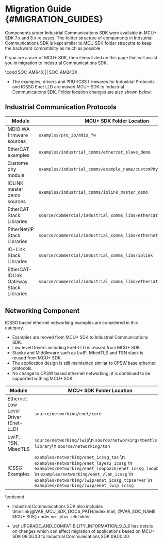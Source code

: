 # Migration Guide {#MIGRATION_GUIDES}

Components under Industrial Communications SDK were available in MCU+ SDK 7.x and 8.x releases. The folder structure of components in Indsutrial Communications SDK is kept similar to MCU SDK folder strucutre to keep the backward compatibilty as much as possible

If you are a user of MCU+ SDK, then items listed on this page that will assist you in migration to Industrial Communications SDK.

\cond SOC_AM64X || SOC_AM243X

- The examples, drivers and PRU-ICSS firmwares for Industrial Protocols and ICSSG Enet LLD are moved MCU+ SDK to Industrial Communications SDK. Folder location changes are also shown below.

## Industrial Communication Protocols
   Module                                  | MCU+ SDK Folder Location                                          | Industrial Communications SDK Folder Location
   ----------------------------------------|-------------------------------------------------------------------|----------------------------------------------------------------------------------------------
   MDIO WA firmware sources                | `examples/pru_io/mdio_fw`                                         | `source/industrial_comms/mdio_fw`
   EtherCAT examples                       | `examples/industrial_comms/ethercat_slave_demo`                   | `examples/industrial_comms/ethercat_slave_demo/device_profiles`
   Custome phy module                      | `examples/industrial_comms/example_name/customPhy`                | `examples/industrial_comms/custom_phy`
   IOLINK master demo sources              | `examples/industrial_comms/iolink_master_demo`                    | `examples/industrial_comms/iolink_master_demo/device`
   EtherCAT Stack Libraries                | `source/commercial/industrial_comms_libs/ethercat_slave`          | `source/industrial_comms/ethercat_slave/stack/lib`
   EtherNet/IP Stack Libraries             | `source/commercial/industrial_comms_libs/ethernetip_adapter`      | `source/industrial_comms/ethernetip_adapter/stack/lib`
   IO-Link Stack Libraries                 | `source/commercial/industrial_comms_libs/iolink`                  | `source/industrial_comms/iolink/stack/lib`
   EtherCAT-IOLink Gateway Stack Libraries | `source/commercial/industrial_comms_libs/ethercat_iolink_gateway` | `source/industrial_comms/ethercat_iolink_gateway/stack/lib`

## Networking Component
ICSSG based ethernet networking examples are considered in this category.
- Examples are moved from MCU+ SDK to Industrial Communications SDK.
- Low level Drivers including Enet-LLD is reused from MCU+ SDK.
- Stacks and Middleware such as LwIP, MbedTLS and TSN stack is reused from MCU+ SDK.
- The application design is still maintained similar to CPSW base ethernet protocols.
- No change to CPSW based ethernet networking; it is continued to be supported withing MCU+ SDK.

Module                                      | MCU+ SDK Folder Location                                                                           | Industrial Communications SDK Folder Location
--------------------------------------------|----------------------------------------------------------------------------------------------------|---------------------------------------------------------
Ethernet Low Level Driver (Enet-LLD)        | `source/networking/enet/core`                                                                      | Reused from MCU+ SDK
LwIP, TSN, MbedTLS                          | `source/networking/lwip`\n `source/networking/mbedtls-library`\n `source/networking/tsn`           | Reused from MCU+ SDK
ICSSG Examples                              | `examples/networking/enet_icssg_tas` \n `examples/networking/enet_layer2_icssg` \n `examples/networking/enet_loopback/enet_icssg_loopback` \n `examples/networking/enet_vlan_icssg` \n `examples/networking/lwip/enet_icssg_tcpserver` \n `examples/networking/lwip/enet_lwip_icssg` |  `examples/networking/enet_icssg_tas` \n `examples/networking/enet_layer2_icssg` \n `examples/networking/enet_loopback/enet_icssg_loopback` \n `examples/networking/enet_vlan_icssg` \n `examples/networking/lwip/enet_icssg_tcpserver` \n `examples/networking/lwip/enet_lwip_icssg`| 

\endcond

- Industrial Communications SDK also includes \htmllink{@VAR_MCU_SDK_DOCS_PATH/index.html, @VAR_SOC_NAME MCU+ SDK} under `mcu_plus_sdk` folder.

- \ref UPGRADE_AND_COMPATIBILITY_INFORMATION_9_0_0 has details on changes which can affect migration of applications based on MCU+ SDK 08.06.00 to Industrial Communications SDK 09.00.00.
